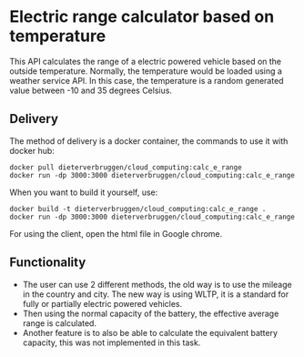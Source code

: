 # Electric range calculator based on temperature
This API calculates the range of a electric powered vehicle based on the outside temperature.
Normally, the temperature would be loaded using a weather service API. In this case, the temperature is a random generated value between -10 and 35 degrees Celsius.

## Delivery
The method of delivery is a docker container, the commands to use it with docker hub:

````
docker pull dieterverbruggen/cloud_computing:calc_e_range
docker run -dp 3000:3000 dieterverbruggen/cloud_computing:calc_e_range
````

When you want to build it yourself, use:

```
docker build -t dieterverbruggen/cloud_computing:calc_e_range .   
docker run -dp 3000:3000 dieterverbruggen/cloud_computing:calc_e_range
```

For using the client, open the html file in Google chrome.

## Functionality
- The user can use 2 different methods, the old way is to use the mileage in the country and city. The new way is using WLTP, it is a standard for fully or partially electric powered vehicles.
- Then using the normal capacity of the battery, the effective average range is calculated.
- Another feature is to also be able to calculate the equivalent battery capacity, this was not implemented in this task.